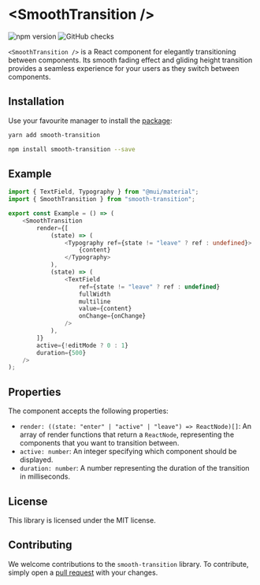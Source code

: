 # &lt;SmoothTransition /&gt;

![npm version](https://badgen.net/npm/v/smooth-transition?icon=npm&label)
![GitHub checks](https://badgen.net/github/checks/teamrevin/smooth-transition/publish?icon=github&label=GitHub)

`<SmoothTransition />` is a React component for elegantly transitioning between components. Its smooth fading effect and gliding height transition provides a seamless experience for your users as they switch between components.

## Installation

Use your favourite manager to install the [package](https://www.npmjs.com/package/smooth-transition):

```sh
yarn add smooth-transition
```

```sh
npm install smooth-transition --save
```

## Example

```ts
import { TextField, Typography } from "@mui/material";
import { SmoothTransition } from "smooth-transition";

export const Example = () => (
    <SmoothTransition
        render={[
            (state) => (
                <Typography ref={state != "leave" ? ref : undefined}>
                    {content}
                </Typography>
            ),
            (state) => (
                <TextField
                    ref={state != "leave" ? ref : undefined}
                    fullWidth
                    multiline
                    value={content}
                    onChange={onChange}
                />
            ),
        ]}
        active={!editMode ? 0 : 1}
        duration={500}
    />
);
```

## Properties

The component accepts the following properties:

-   `render: ((state: "enter" | "active" | "leave") => ReactNode)[]`: An array of render functions that return a `ReactNode`, representing the components that you want to transition between.
-   `active: number`: An integer specifying which component should be displayed.
-   `duration: number`: A number representing the duration of the transition in milliseconds.

## License

This library is licensed under the MIT license.

## Contributing

We welcome contributions to the `smooth-transition` library. To contribute, simply open a [pull request](https://github.com/teamrevin/smooth-transition/pulls) with your changes.
